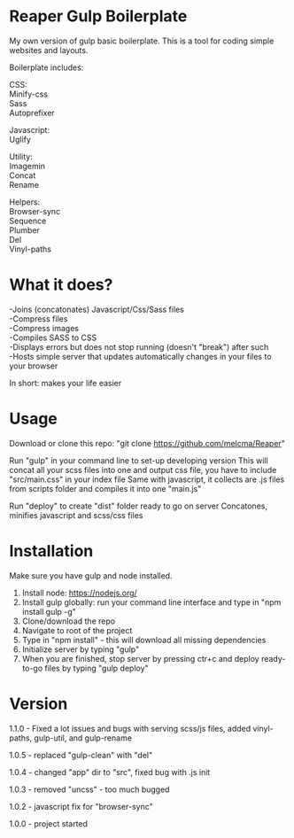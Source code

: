 Reaper Gulp Boilerplate
==========================
My own version of gulp basic boilerplate. This is a tool for coding simple websites and layouts.

Boilerplate includes:

CSS:  
Minify-css  
Sass  
Autoprefixer  

Javascript:  
Uglify  

Utility:  
Imagemin  
Concat  
Rename  

Helpers:  
Browser-sync  
Sequence  
Plumber  
Del  
Vinyl-paths  

What it does?
==========================
-Joins (concatonates) Javascript/Css/Sass files  
-Compress files  
-Compress images  
-Compiles SASS to CSS  
-Displays errors but does not stop running (doesn't "break") after such  
-Hosts simple server that updates automatically changes in your files to your browser  

In short: makes your life easier


Usage
==========================
Download or clone this repo: "git clone https://github.com/melcma/Reaper"

Run "gulp" in your command line to set-up developing version
This will concat all your scss files into one and output css file, you have to include "src/main.css" in your index file
Same with javascript, it collects are .js files from scripts folder and compiles it into one "main.js"

Run "deploy" to create "dist" folder ready to go on server
Concatones, minifies javascript and scss/css files


Installation
==========================
Make sure you have gulp and node installed.

1. Install node: https://nodejs.org/  
2. Install gulp globally: run your command line interface and type in "npm install gulp -g"  
3. Clone/download the repo  
4. Navigate to root of the project  
5. Type in "npm install" - this will download all missing dependencies  
6. Initialize server by typing "gulp"  
7. When you are finished, stop server by pressing ctr+c and deploy ready-to-go files by typing "gulp deploy"



Version
==========================

1.1.0 - Fixed a lot issues and bugs with serving scss/js files, added vinyl-paths, gulp-util, and gulp-rename  

1.0.5 - replaced "gulp-clean" with "del"  

1.0.4 - changed "app" dir to "src", fixed bug with .js init  

1.0.3 - removed "uncss" - too much bugged  

1.0.2 - javascript fix for "browser-sync"  

1.0.0 - project started

